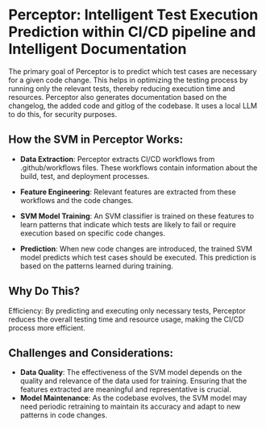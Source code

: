 # Perceptor: Intelligent Test Execution Prediction within CI/CD pipeline and Intelligent Documentation

The primary goal of Perceptor is to predict which test cases are necessary for a given code change. This helps in optimizing the testing process by running only the relevant tests, thereby reducing execution time and resources. Perceptor also generates documentation based on the changelog, the added code and gitlog of the codebase. It uses a local LLM to do this, for security purposes.

## How the SVM in Perceptor Works:

- **Data Extraction**: Perceptor extracts CI/CD workflows from .github/workflows files. These workflows contain information about the build, test, and deployment processes.

- **Feature Engineering**: Relevant features are extracted from these workflows and the code changes.

- **SVM Model Training**: An SVM classifier is trained on these features to learn patterns that indicate which tests are likely to fail or require execution based on specific code changes.

- **Prediction**: When new code changes are introduced, the trained SVM model predicts which test cases should be executed. This prediction is based on the patterns learned during training.

## Why Do This?
Efficiency: By predicting and executing only necessary tests, Perceptor reduces the overall testing time and resource usage, making the CI/CD process more efficient.

## Challenges and Considerations:
- **Data Quality**: The effectiveness of the SVM model depends on the quality and relevance of the data used for training. Ensuring that the features extracted are meaningful and representative is crucial.
- **Model Maintenance**: As the codebase evolves, the SVM model may need periodic retraining to maintain its accuracy and adapt to new patterns in code changes.